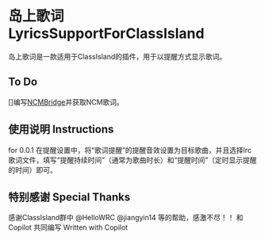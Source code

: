 # 岛上歌词 LyricsSupportForClassIsland
岛上歌词是一款适用于ClassIsland的插件，用于以提醒方式显示歌词。

## To Do
[]编写[NCMBridge](https://github.com/Xwei1645/NCMBridge)并获取NCM歌词。
## 使用说明 Instructions
for 0.0.1 在提醒设置中，将“歌词提醒”的提醒音效设置为目标歌曲，并且选择lrc歌词文件，填写“提醒持续时间”（通常为歌曲时长）和“提醒时间”（定时显示提醒的时间）即可。
## 特别感谢 Special Thanks
感谢ClassIsland群中 @HelloWRC @jiangyin14 等的帮助，感激不尽！！
和 Copilot 共同编写 Written with Copilot
